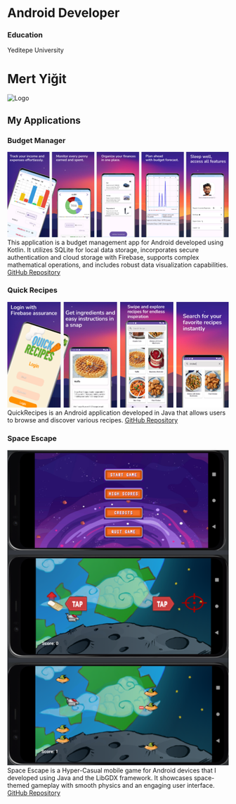 # Android Developer

### Education
Yeditepe University

# Mert Yiğit

![Logo](/assets/pp.png)

## My Applications

### Budget Manager
![Budget Manager](/assets/budget_manager.png)
This application is a budget management app for Android developed using Kotlin. It utilizes SQLite for local data storage, incorporates secure authentication and cloud storage with Firebase, supports complex mathematical operations, and includes robust data visualization capabilities.
[GitHub Repository](https://github.com/MertYigit0/BudgetManager)

### Quick Recipes
![Quick Recipes](/assets/quick_recipes.png)
QuickRecipes is an Android application developed in Java that allows users to browse and discover various recipes.
[GitHub Repository](https://github.com/MertYigit0/QuickRecipes)

### Space Escape
![Space Escape](/assets/space_escape.png)
Space Escape is a Hyper-Casual mobile game for Android devices that I developed using Java and the LibGDX framework. It showcases space-themed gameplay with smooth physics and an engaging user interface.
[GitHub Repository](https://github.com/MertYigit0/Space-Escape-Android-Mobile-Game)


